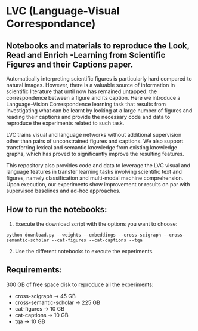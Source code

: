 # LVC (Language-Visual Correspondance)
## Notebooks and materials to reproduce the Look, Read and Enrich -Learning from Scientific Figures and their Captions paper.

Automatically interpreting scientific figures is particularly hard compared to natural images. However, there is a valuable source of information in scientific literature that until now has remained untapped: the correspondence between a figure and its caption. Here we 
introduce a Language-Vision Correspondence learning task that results from investigating what can be learnt by looking at a large number of figures and reading their captions and provide the necessary code and data to reproduce the experiments related to such task.

LVC trains visual and language networks without additional supervision other than pairs of unconstrained figures and captions. We also support transferring lexical and semantic knowledge from existing knowledge graphs, which has proved to significantly improve the resulting features. 

This repository also provides code and data to leverage the LVC visual and language features in transfer learning tasks involving scientific text and figures, namely classification and multi-modal machine comprehension. Upon execution, our experiments show improvement or results on par with supervised baselines and ad-hoc approaches.

## How to run the notebooks:
1. Execute the download script with the options you want to choose: 
```
python download.py --weights --embeddings --cross-scigraph --cross-semantic-scholar --cat-figures --cat-captions --tqa
```
2. Use the different notebooks to execute the experiments.


## Requirements:
300 GB of free space disk to reproduce all the experiments:
- cross-scigraph -> 45 GB
- cross-semantic-scholar -> 225 GB
- cat-figures -> 10 GB
- cat-captions -> 10 GB
- tqa -> 10 GB
